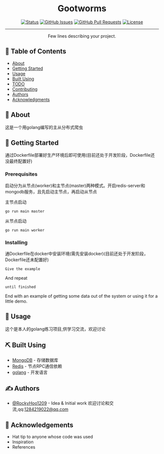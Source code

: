 <p align="center">
  <a href="" rel="noopener"></a>
</p>

<h1 align="center">Gootworms</h1>

<div align="center">

[![Status](https://img.shields.io/badge/status-active-success.svg)]()
[![GitHub Issues](https://img.shields.io/github/issues/kylelobo/The-Documentation-Compendium.svg)](https://github.com/kylelobo/The-Documentation-Compendium/issues)
[![GitHub Pull Requests](https://img.shields.io/github/issues-pr/kylelobo/The-Documentation-Compendium.svg)](https://github.com/kylelobo/The-Documentation-Compendium/pulls)
[![License](https://img.shields.io/badge/license-MIT-blue.svg)](/LICENSE)

</div>

---

<p align="center"> Few lines describing your project.
    <br> 
</p>

## 📝 Table of Contents

- [About](#about)
- [Getting Started](#getting_started)
- [Usage](#usage)
- [Built Using](#built_using)
- [TODO](./TODO.md)
- [Contributing](../CONTRIBUTING.md)
- [Authors](#authors)
- [Acknowledgments](#acknowledgement)

## 🧐 About <a name = "about"></a>
这是一个用golang编写的主从分布式爬虫

## 🏁 Getting Started <a name = "getting_started"></a>

通过Dockerfile部署好生产环境后即可使用(目前还处于开发阶段，Dockerfile还没最终配置好)

### Prerequisites

启动分为从节点(worker)和主节点(master)两种模式。开启redis-server和mongodb服务，且先启动主节点，再启动从节点


主节点启动
```
go run main master
```

从节点启动
```
go run main worker
```


### Installing

通Dockerfile在docker中安装环境(需先安装docker)(目前还处于开发阶段，Dockerfile还未配置好)

```
Give the example
```

And repeat

```
until finished
```

End with an example of getting some data out of the system or using it for a little demo.


## 🎈 Usage <a name="usage"></a>

这个是本人的golang练习项目,供学习交流，欢迎讨论

## ⛏️ Built Using <a name = "built_using"></a>

- [MongoDB](https://www.mongodb.com/) - 存储数据库
- [Redis](https://expressjs.com/) - 节点RPC通信依赖
- [golang](https://vuejs.org/) - 开发语言


## ✍️ Authors <a name = "authors"></a>

- [@RockyHoo1209](https://github.com/RockyHoo1209) - Idea & Initial work
欢迎讨论和交流,qq:1284219022@qq.com

## 🎉 Acknowledgements <a name = "acknowledgement"></a>

- Hat tip to anyone whose code was used
- Inspiration
- References
